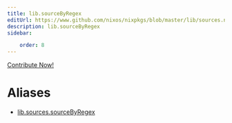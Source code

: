 ```yaml
---
title: lib.sourceByRegex
editUrl: https://www.github.com/nixos/nixpkgs/blob/master/lib/sources.nix#L134C19
description: lib.sourceByRegex
sidebar:

    order: 8
---
```


<a href="https://www.github.com/nixos/nixpkgs/blob/master/lib/sources.nix#L134C19">Contribute Now!</a>


# Aliases

- [lib.sources.sourceByRegex](/nix-doc-comments/reference/lib/sources/lib-sources-sourceByRegex)


